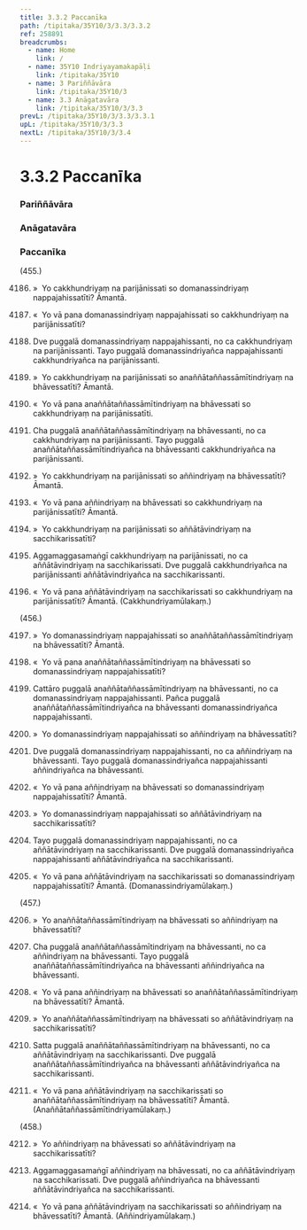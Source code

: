 ```yaml
---
title: 3.3.2 Paccanīka
path: /tipitaka/35Y10/3/3.3/3.3.2
ref: 258891
breadcrumbs:
  - name: Home
    link: /
  - name: 35Y10 Indriyayamakapāḷi
    link: /tipitaka/35Y10
  - name: 3 Pariññāvāra
    link: /tipitaka/35Y10/3
  - name: 3.3 Anāgatavāra
    link: /tipitaka/35Y10/3/3.3
prevL: /tipitaka/35Y10/3/3.3/3.3.1
upL: /tipitaka/35Y10/3/3.3
nextL: /tipitaka/35Y10/3/3.4
---
```


# 3.3.2 Paccanīka

### Pariññāvāra

### Anāgatavāra

### Paccanīka

(455.)

4186. »  Yo cakkhundriyaṃ na parijānissati so domanassindriyaṃ nappajahissatīti? Āmantā.

4187. «  Yo vā pana domanassindriyaṃ nappajahissati so cakkhundriyaṃ na parijānissatīti?

4188. Dve puggalā domanassindriyaṃ nappajahissanti, no ca cakkhundriyaṃ na parijānissanti. Tayo puggalā domanassindriyañca nappajahissanti cakkhundriyañca na parijānissanti.

4189. »  Yo cakkhundriyaṃ na parijānissati so anaññātaññassāmītindriyaṃ na bhāvessatīti? Āmantā.

4190. «  Yo vā pana anaññātaññassāmītindriyaṃ na bhāvessati so cakkhundriyaṃ na parijānissatīti.

4191. Cha puggalā anaññātaññassāmītindriyaṃ na bhāvessanti, no ca cakkhundriyaṃ na parijānissanti. Tayo puggalā anaññātaññassāmītindriyañca na bhāvessanti cakkhundriyañca na parijānissanti.

4192. »  Yo cakkhundriyaṃ na parijānissati so aññindriyaṃ na bhāvessatīti? Āmantā.

4193. «  Yo vā pana aññindriyaṃ na bhāvessati so cakkhundriyaṃ na parijānissatīti? Āmantā.

4194. »  Yo cakkhundriyaṃ na parijānissati so aññātāvindriyaṃ na sacchikarissatīti?

4195. Aggamaggasamaṅgī cakkhundriyaṃ na parijānissati, no ca aññātāvindriyaṃ na sacchikarissati. Dve puggalā cakkhundriyañca na parijānissanti aññātāvindriyañca na sacchikarissanti.

4196. «  Yo vā pana aññātāvindriyaṃ na sacchikarissati so cakkhundriyaṃ na parijānissatīti? Āmantā. (Cakkhundriyamūlakaṃ.)

(456.)

4197. »  Yo domanassindriyaṃ nappajahissati so anaññātaññassāmītindriyaṃ na bhāvessatīti? Āmantā.

4198. «  Yo vā pana anaññātaññassāmītindriyaṃ na bhāvessati so domanassindriyaṃ nappajahissatīti?

4199. Cattāro puggalā anaññātaññassāmītindriyaṃ na bhāvessanti, no ca domanassindriyaṃ nappajahissanti. Pañca puggalā anaññātaññassāmītindriyañca na bhāvessanti domanassindriyañca nappajahissanti.

4200. »  Yo domanassindriyaṃ nappajahissati so aññindriyaṃ na bhāvessatīti?

4201. Dve puggalā domanassindriyaṃ nappajahissanti, no ca aññindriyaṃ na bhāvessanti. Tayo puggalā domanassindriyañca nappajahissanti aññindriyañca na bhāvessanti.

4202. «  Yo vā pana aññindriyaṃ na bhāvessati so domanassindriyaṃ nappajahissatīti? Āmantā.

4203. »  Yo domanassindriyaṃ nappajahissati so aññātāvindriyaṃ na sacchikarissatīti?

4204. Tayo puggalā domanassindriyaṃ nappajahissanti, no ca aññātāvindriyaṃ na sacchikarissanti. Dve puggalā domanassindriyañca nappajahissanti aññātāvindriyañca na sacchikarissanti.

4205. «  Yo vā pana aññātāvindriyaṃ na sacchikarissati so domanassindriyaṃ nappajahissatīti? Āmantā. (Domanassindriyamūlakaṃ.)

(457.)

4206. »  Yo anaññātaññassāmītindriyaṃ na bhāvessati so aññindriyaṃ na bhāvessatīti?

4207. Cha puggalā anaññātaññassāmītindriyaṃ na bhāvessanti, no ca aññindriyaṃ na bhāvessanti. Tayo puggalā anaññātaññassāmītindriyañca na bhāvessanti aññindriyañca na bhāvessanti.

4208. «  Yo vā pana aññindriyaṃ na bhāvessati so anaññātaññassāmītindriyaṃ na bhāvessatīti? Āmantā.

4209. »  Yo anaññātaññassāmītindriyaṃ na bhāvessati so aññātāvindriyaṃ na sacchikarissatīti?

4210. Satta puggalā anaññātaññassāmītindriyaṃ na bhāvessanti, no ca aññātāvindriyaṃ na sacchikarissanti. Dve puggalā anaññātaññassāmītindriyañca na bhāvessanti aññātāvindriyañca na sacchikarissanti.

4211. «  Yo vā pana aññātāvindriyaṃ na sacchikarissati so anaññātaññassāmītindriyaṃ na bhāvessatīti? Āmantā. (Anaññātaññassāmītindriyamūlakaṃ.)

(458.)

4212. »  Yo aññindriyaṃ na bhāvessati so aññātāvindriyaṃ na sacchikarissatīti?

4213. Aggamaggasamaṅgī aññindriyaṃ na bhāvessati, no ca aññātāvindriyaṃ na sacchikarissati. Dve puggalā aññindriyañca na bhāvessanti aññātāvindriyañca na sacchikarissanti.

4214. «  Yo vā pana aññātāvindriyaṃ na sacchikarissati so aññindriyaṃ na bhāvessatīti? Āmantā. (Aññindriyamūlakaṃ.)


